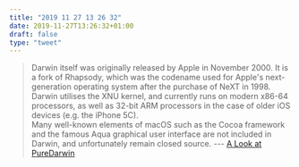```yaml
---
title: "2019 11 27 13 26 32"
date: 2019-11-27T13:26:32+01:00
draft: false
type: "tweet"
---
```

> Darwin itself was originally released by Apple in November 2000. It is a fork of Rhapsody, which was the codename used for Apple's next-generation operating system after the purchase of NeXT in 1998. Darwin utilises the XNU kernel, and currently runs on modern x86-64 processors, as well as 32-bit ARM processors in the case of older iOS devices (e.g. the iPhone 5C).<br>
> Many well-known elements of macOS such as the Cocoa framework and the famous Aqua graphical user interface are not included in Darwin, and unfortunately remain closed source. --- [A Look at PureDarwin](https://www.jamieweb.net/blog/a-look-at-puredarwin/)
